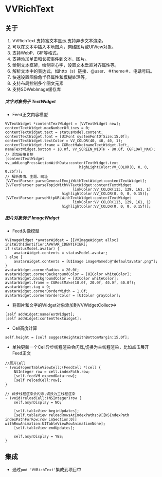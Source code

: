 
# VVRichText 

## 关于 

1. VVRichText 支持富文本显示,支持异步文本渲染。
1. 可以在文本中插入本地图片，网络图片或UIView对象。
1. 支持WebP、GIF等格式。
1. 支持添加单击和长按事件到文本、图片。
1. 绘制文本框架，绘制空心字，设置文本垂直对齐属性等。
1. 解析文本中的表达式，如http（s）链接、@user、＃theme＃、电话号码。
1. 快速设置图像角半径属性和模糊处理等。
1. 支持布局控制多个图文元素
1. 支持SDWebImage缓存库

##### 文字对象例子 TextWidget
* Feed正文内容模型  
```obj-c
VVTextWidget *contentTextWidget = [VVTextWidget new];
contentTextWidget.maxNumberOfLines = 0;
contentTextWidget.text = statusModel.content;
contentTextWidget.font = [UIFont systemFontOfSize:15.0f];
contentTextWidget.textColor = VV_COLOR(40, 40, 40, 1);
contentTextWidget.frame = CGRectMake(nameTextWidget.left, nameTextWidget.bottom + 10.0f, VV_SCREEN_WIDTH - 80.0f, CGFLOAT_MAX);
// 添加长按复制
[contentTextWidget vv_addLongPressActionWithData:contentTextWidget.text
                                  highLightColor:VV_COLOR(0, 0, 0, 0.25f)];
// 解析表情、主题、网址
[VVTextParser parseGeneralEmojiWithTextWidget:contentTextWidget];
[VVTextParser parseTopicWithVVTextWidget:contentTextWidget
                               linkColor:VV_COLOR(113, 129, 161, 1)
                          highlightColor:VV_COLOR(0, 0, 0, 0.15)];
[VVTextParser parseHttpURLWithTextWidget:contentTextWidget
                               linkColor:VV_COLOR(113, 129, 161, 1)
                          highlightColor:VV_COLOR(0, 0, 0, 0.15f)];
```

##### 图片对象例子 ImageWidget 
* Feed头像模型 
```obj-c
VVImageWidget *avatarWidget = [[VVImageWidget alloc] initWithIdentifier:AVATAR_IDENTIFIER];
if (statusModel.avatar) {
    avatarWidget.contents = statusModel.avatar;
} else {
    avatarWidget.contents = [UIImage imageNamed:@"defaultavatar.png"];
}
avatarWidget.cornerRadius = 20.0f;
avatarWidget.cornerBackgroundColor = [UIColor whiteColor];
avatarWidget.backgroundColor = [UIColor whiteColor];
avatarWidget.frame = CGRectMake(10.0f, 20.0f, 40.0f, 40.0f);
avatarWidget.tag = 9;
avatarWidget.cornerBorderWidth = 1.0f;
avatarWidget.cornerBorderColor = [UIColor grayColor];
```
* 将图片和文字的Widget对象添加到VVWidgetCollect中

```obj-c
[self addWidget:nameTextWidget];
[self addWidget:contentTextWidget];
```

* Cell高度计算

```obj-c
self.height = [self suggestHeightWithBottomMargin:15.0f];
```

* 单独更新一个Cell异步线程渲染会闪烁,切换为主线程渲染，比如点击展开Feed正文
```obj-c
//展开Cell
- (void)openTableViewCell:(FeedCell *)cell {
    NSInteger row = cell.indexPath.row;
    [self.feedVM expendData:row];
    [self reloadCell:row];
}

// 异步线程渲染会闪烁,切换为主线程渲染
- (void)reloadCell:(NSInteger)row {
    self.asynDisplay = NO;

    [self.tableView beginUpdates];
    [self.tableView reloadRowsAtIndexPaths:@[[NSIndexPath indexPathForRow:row inSection:0]] withRowAnimation:UITableViewRowAnimationNone];
    [self.tableView endUpdates];

    self.asynDisplay = YES;
}
```


## 集成

* 通过`pod 'VVRichText'`集成到项目中 
